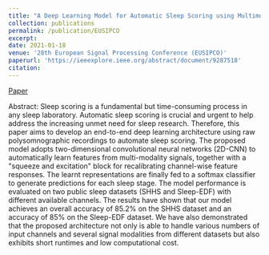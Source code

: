```yaml
---
title: "A Deep Learning Model for Automatic Sleep Scoring using Multimodality Time Series"
collection: publications
permalink: /publication/EUSIPCO
excerpt: 
date: 2021-01-18
venue: '28th European Signal Processing Conference (EUSIPCO)'
paperurl: 'https://ieeexplore.ieee.org/abstract/document/9287518'
citation: 
---
```


[Paper](https://ieeexplore.ieee.org/abstract/document/9287518)

Abstract:
Sleep scoring is a fundamental but time-consuming process in any sleep laboratory. Automatic sleep scoring is crucial and urgent to help address the increasing unmet need for sleep research. Therefore, this paper aims to develop an end-to-end deep learning architecture using raw polysomnographic recordings to automate sleep scoring. The proposed model adopts two-dimensional convolutional neural networks (2D-CNN) to automatically learn features from multi-modality signals, together with a "squeeze and excitation" block for recalibrating channel-wise feature responses. The learnt representations are finally fed to a softmax classifier to generate predictions for each sleep stage. The model performance is evaluated on two public sleep datasets (SHHS and Sleep-EDF) with different available channels. The results have shown that our model achieves an overall accuracy of 85.2% on the SHHS dataset and an accuracy of 85% on the Sleep-EDF dataset. We have also demonstrated that the proposed architecture not only is able to handle various numbers of input channels and several signal modalities from different datasets but also exhibits short runtimes and low computational cost.

